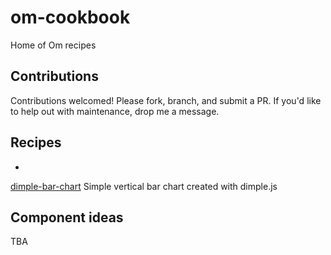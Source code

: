 om-cookbook
===========

Home of Om recipes

## Contributions

Contributions welcomed! Please fork, branch, and submit a PR. If you'd
like to help out with maintenance, drop me a message.

## Recipes

-
[dimple-bar-chart](https://github.com/om-cookbook/om-cookbook/tree/master/recipes/dimple-bar-chart)
Simple vertical bar chart created with dimple.js

## Component ideas

TBA
